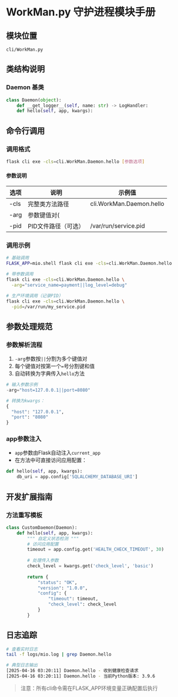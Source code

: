 # WorkMan.py 守护进程模块手册

## 模块位置
`cli/WorkMan.py`

## 类结构说明

### Daemon 基类
```python
class Daemon(object):
    def __get_logger__(self, name: str) -> LogHandler:
    def hello(self, app, kwargs):
```

## 命令行调用

### 调用格式
```bash
flask cli exe -cls=cli.WorkMan.Daemon.hello [参数选项]
```

#### 参数说明
| 选项      | 说明                          | 示例值                          |
|-----------|-------------------------------|---------------------------------|
| -cls      | 完整类方法路径                | cli.WorkMan.Daemon.hello        |
| -arg      | 参数键值对(||分割)           | "user=admin||token=abc123"      |
| -pid      | PID文件路径（可选）           | /var/run/service.pid           |

### 调用示例
```bash
# 基础调用
FLASK_APP=mio.shell flask cli exe -cls=cli.WorkMan.Daemon.hello

# 带参数调用
flask cli exe -cls=cli.WorkMan.Daemon.hello \
  -arg="service_name=payment||log_level=debug"

# 生产环境调用（记录PID）
flask cli exe -cls=cli.WorkMan.Daemon.hello \
  -pid=/var/run/my_service.pid
```

## 参数处理规范

### 参数解析流程
1. `-arg`参数按`||`分割为多个键值对
2. 每个键值对按第一个`=`号分割键和值
3. 自动转换为字典传入`hello`方法

```python
# 输入参数示例
-arg="host=127.0.0.1||port=8080"

# 转换为kwargs：
{
  "host": "127.0.0.1",
  "port": "8080"
}
```

### app参数注入
- `app`参数由Flask自动注入`current_app`
- 在方法中可直接访问应用配置：
```python
def hello(self, app, kwargs):
    db_uri = app.config['SQLALCHEMY_DATABASE_URI']
```

## 开发扩展指南

### 方法重写模板
```python
class CustomDaemon(Daemon):
    def hello(self, app, kwargs):
        """ 自定义状态检测 """
        # 访问应用配置
        timeout = app.config.get('HEALTH_CHECK_TIMEOUT', 30)
        
        # 处理传入参数
        check_level = kwargs.get('check_level', 'basic')
        
        return {
            "status": "OK",
            "version": "1.0.0",
            "config": {
                "timeout": timeout,
                "check_level": check_level
            }
        }
```

## 日志追踪
```bash
# 查看实时日志
tail -f logs/mio.log | grep Daemon.hello

# 典型日志输出
[2025-04-16 03:20:11] Daemon.hello - 收到健康检查请求
[2025-04-16 03:20:11] Daemon.hello - 当前Python版本: 3.9.6
```

> 注意：所有cli命令需在FLASK_APP环境变量正确配置后执行